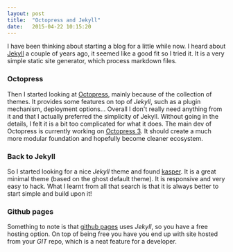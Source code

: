 ```yaml
---
layout: post
title:  "Octopress and Jekyll"
date:   2015-04-22 10:15:20
---
```


I have been thinking about starting a blog for a little while now.
I heard about [Jekyll](http://jekyllrb.com/) a couple of years ago, it seemed like a good fit so I tried it.
It is a very simple static site generator, which process markdown files.

### Octopress

Then I started looking at [Octopress](http://octopress.org/), mainly because of the collection of themes.
It provides some features on top of *Jekyll*, such as a plugin mechanism, deployment options...
Overall I don't really need anything from it and that I actually preferred the simplicity of Jekyll. Without going in the details, I felt it is a bit too complicated for what it does.
The main dev of Octopress is currently working on [Octopress 3](http://octopress.org/2015/01/15/octopress-3.0-is-coming/).
It should create a much more modular foundation and hopefully become cleaner ecosystem.

### Back to Jekyll
So I started looking for a nice *Jekyll* theme and found [kasper](https://github.com/rosario/kasper). It is a great minimal theme (based on the ghost default theme).
It is responsive and very easy to hack. What I learnt from all that search is that it is always better to start simple and build upon it!

### Github pages

Something to note is that [github pages](https://pages.github.com/) uses *Jekyll*, so you have a free hosting option.
On top of being free you have you end up with site hosted from your *GIT* repo, which is a neat feature for a developer.